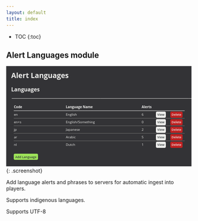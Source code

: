 ```yaml
---
layout: default
title: index
---
```


* TOC
{:toc}

## Alert Languages module

![ Alert Languages](img/alert-languages.png ){: .screenshot}

Add language alerts and phrases to servers for automatic ingest into players.

Supports indigenous languages.

Supports UTF-8



